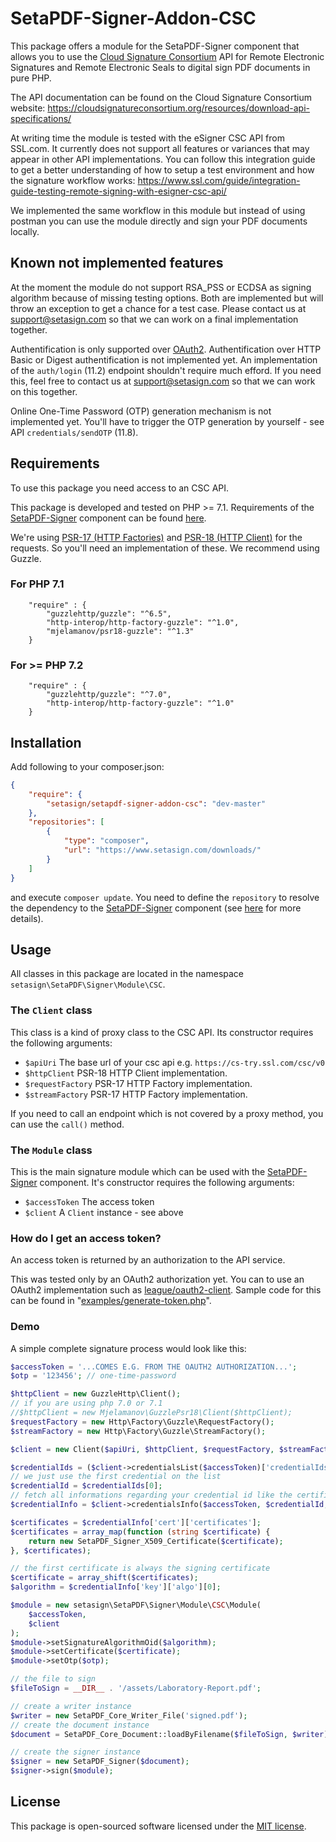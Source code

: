# SetaPDF-Signer-Addon-CSC

This package offers a module for the SetaPDF-Signer component that allows you to use the
[Cloud Signature Consortium](https://cloudsignatureconsortium.org) API for Remote Electronic Signatures and Remote 
Electronic Seals to digital sign PDF documents in pure PHP.

The API documentation can be found on the Cloud Signature Consortium website:
https://cloudsignatureconsortium.org/resources/download-api-specifications/

At writing time the module is tested with the eSigner CSC API from SSL.com. 
It currently does not support all features or variances that may appear in other API implementations.
You can follow this integration guide to get a better understanding of how to setup a test environment and how the
signature workflow works: 
https://www.ssl.com/guide/integration-guide-testing-remote-signing-with-esigner-csc-api/

We implemented the same workflow in this module but instead of using postman you can use the module directly and 
sign your PDF documents locally.

## Known not implemented features

At the moment the module do not support RSA_PSS or ECDSA as signing algorithm because of missing testing options.
Both are implemented but will throw an exception to get a chance for a test case. Please contact us at
support@setasign.com so that we can work on a final implementation together.

Authentification is only supported over [OAuth2](https://oauth.net/2/). Authentification over HTTP Basic or Digest
authentification is not implemented yet. An implementation of the `auth/login` (11.2) endpoint shouldn't require much 
efford. If you need this, feel free to contact us at support@setasign.com so that we can work on this together.

Online One-Time Password (OTP) generation mechanism is not implemented yet. You'll have to trigger
the OTP generation by yourself - see API `credentials/sendOTP` (11.8).

## Requirements

To use this package you need access to an CSC API.

This package is developed and tested on PHP >= 7.1. Requirements of the 
[SetaPDF-Signer](https://www.setasign.com/signer)
component can be found [here](https://manuals.setasign.com/setapdf-signer-manual/getting-started/#index-1).

We're using [PSR-17 (HTTP Factories)](https://www.php-fig.org/psr/psr-17/) and 
[PSR-18 (HTTP Client)](https://www.php-fig.org/psr/psr-18/) for the requests. So you'll need an implementation of 
these. We recommend using Guzzle.

### For PHP 7.1
```
    "require" : {
        "guzzlehttp/guzzle": "^6.5",
        "http-interop/http-factory-guzzle": "^1.0",
        "mjelamanov/psr18-guzzle": "^1.3"
    }
```

### For >= PHP 7.2
```
    "require" : {
        "guzzlehttp/guzzle": "^7.0",
        "http-interop/http-factory-guzzle": "^1.0"
    }
```

## Installation
Add following to your composer.json:

```json
{
    "require": {
        "setasign/setapdf-signer-addon-csc": "dev-master"
    },
    "repositories": [
        {
            "type": "composer",
            "url": "https://www.setasign.com/downloads/"
        }
    ]
}
```

and execute `composer update`. You need to define the `repository` to resolve the dependency to the
[SetaPDF-Signer](https://www.setasign.com/signer) component
(see [here](https://getcomposer.org/doc/faqs/why-can%27t-composer-load-repositories-recursively.md) for more details).


## Usage

All classes in this package are located in the namespace `setasign\SetaPDF\Signer\Module\CSC`.

### The `Client` class

This class is a kind of proxy class to the CSC API. Its constructor requires the following arguments:

- `$apiUri` The base url of your csc api e.g. `https://cs-try.ssl.com/csc/v0`
- `$httpClient` PSR-18 HTTP Client implementation.
- `$requestFactory` PSR-17 HTTP Factory implementation.
- `$streamFactory` PSR-17 HTTP Factory implementation.

If you need to call an endpoint which is not covered by a proxy method, you can use the `call()` method.

### The `Module` class

This is the main signature module which can be used with the [SetaPDF-Signer](https://www.setasign.com/signer)
component. It's constructor requires the following arguments:

- `$accessToken` The access token
- `$client` A `Client` instance - see above 

### How do I get an access token?

An access token is returned by an authorization to the API service. 

This was tested only by an OAuth2 authorization yet. You can to use an OAuth2 implementation such as 
[league/oauth2-client](https://github.com/thephpleague/oauth2-client).
Sample code for this can be found in "[examples/generate-token.php](examples/generate-token.php)".

### Demo

A simple complete signature process would look like this:

```php
$accessToken = '...COMES E.G. FROM THE OAUTH2 AUTHORIZATION...';
$otp = '123456'; // one-time-password

$httpClient = new GuzzleHttp\Client();
// if you are using php 7.0 or 7.1
//$httpClient = new Mjelamanov\GuzzlePsr18\Client($httpClient);
$requestFactory = new Http\Factory\Guzzle\RequestFactory();
$streamFactory = new Http\Factory\Guzzle\StreamFactory();

$client = new Client($apiUri, $httpClient, $requestFactory, $streamFactory);

$credentialIds = ($client->credentialsList($accessToken)['credentialIds']);
// we just use the first credential on the list
$credentialId = $credentialIds[0];
// fetch all informations regarding your credential id like the certificates
$credentialInfo = $client->credentialsInfo($accessToken, $credentialId, 'chain', true, true);

$certificates = $credentialInfo['cert']['certificates'];
$certificates = array_map(function (string $certificate) {
    return new SetaPDF_Signer_X509_Certificate($certificate);
}, $certificates);

// the first certificate is always the signing certificate
$certificate = array_shift($certificates);
$algorithm = $credentialInfo['key']['algo'][0];

$module = new setasign\SetaPDF\Signer\Module\CSC\Module(
    $accessToken,
    $client
);
$module->setSignatureAlgorithmOid($algorithm);
$module->setCertificate($certificate);
$module->setOtp($otp);

// the file to sign
$fileToSign = __DIR__ . '/assets/Laboratory-Report.pdf';

// create a writer instance
$writer = new SetaPDF_Core_Writer_File('signed.pdf');
// create the document instance
$document = SetaPDF_Core_Document::loadByFilename($fileToSign, $writer);

// create the signer instance
$signer = new SetaPDF_Signer($document);
$signer->sign($module);
```

## License

This package is open-sourced software licensed under the [MIT license](https://opensource.org/licenses/MIT).
